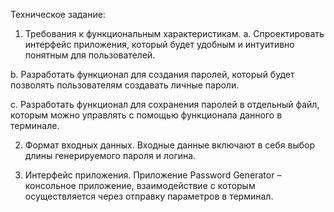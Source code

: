 Техническое задание:

1.	Требования к функциональным характеристикам. 
a.	Спроектировать интерфейс приложения, который будет удобным и интуитивно понятным для пользователей. 

b.	Разработать функционал для создания паролей, который будет позволять пользователям создавать личные пароли.

c.	Разработать функционал для сохранения паролей в отдельный файл, которым можно управлять с помощью функционала данного в терминале. 

2.	Формат входных данных.
Входные данные включают в себя выбор длины генерируемого пароля и логина.

3. Интерфейс приложения.
Приложение Password Generator – консольное приложение, взаимодействие с которым осуществляется через отправку параметров в терминал.
